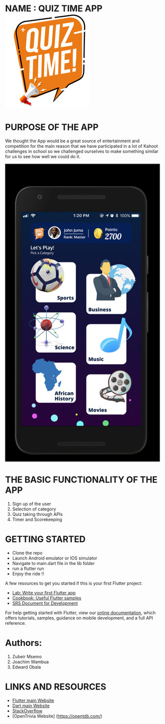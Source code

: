 # NAME : QUIZ TIME APP![Image of QuizTimeApp](https://github.com/alu-rwa-prog-1/week-2-class-activity-1-edkizu/blob/main/Summative_Prototype_v1/assets/images/QuizTimeLogo.png)

# PURPOSE OF THE APP

We thought the App would be a great source of entertainment and competition  for the main reason that we have participated in a lot of Kahoot challenges in school so we challenged ourselves to make something similar for us to see how well we could do it.

![Screenshoot](https://github.com/alu-rwa-prog-1/week-2-class-activity-1-edkizu/blob/main/Summative_Prototype_v1/assets/images/Screenshot%202021-03-03%20at%2022.51.42.png)


# THE BASIC FUNCTIONALITY OF THE APP 
1) Sign up of the user
2) Selection of category
3) Quiz taking through APIs
4) Timer and Scorekeeping


# GETTING STARTED
- Clone the repo
- Launch Android emulator or IOS simulator
- Navigate to main.dart file in the lib folder
- run a flutter run 
- Enjoy the ride !!

A few resources to get you started if this is your first Flutter project:

- [Lab: Write your first Flutter app](https://flutter.dev/docs/get-started/codelab)
- [Cookbook: Useful Flutter samples](https://flutter.dev/docs/cookbook)
- [SRS Document for Development](https://docs.google.com/document/d/1JCpmXgG9H44kK4JbwlKu41B3VVnStJDR3ns6lO8Fh98/edit?usp=sharing)

For help getting started with Flutter, view our
[online documentation](https://flutter.dev/docs), which offers tutorials,
samples, guidance on mobile development, and a full API reference.



# Authors:
1) Zubeir  Msemo
2) Joachim Wambua
3) Edward Obala


# LINKS AND RESOURCES
- [Flutter main Website](https://flutter.dev/)
- [Dart main Website](https://dart.dev/)
- [StackOverflow](https://stackoverflow.com/) 
- [OpenTrivia Website] (https://opentdb.com/)

